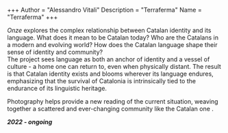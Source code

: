 +++
Author = "Alessandro Vitali"
Description = "Terraferma"
Name = "Terraferma"
+++

_Onze_ explores the complex relationship between Catalan identity and its language. What does it mean to be Catalan today? Who are the Catalans in a modern and evolving world? How does the Catalan language shape their sense of identity and community? \
The project sees language as both an anchor of identity and a vessel of culture - a home one can return to, even when physically distant. The result is that Catalan identity exists and blooms wherever its language endures,  emphasizing that the survival of Catalonia is intrinsically tied to the endurance of its linguistic heritage.

Photography helps provide a new reading of the current situation, weaving together a scattered and ever-changing community like the Catalan one .

 **_2022 - ongoing_**

